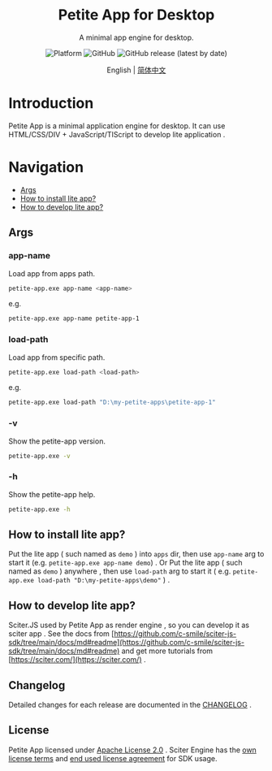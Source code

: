<!-- <div align=center><img src="" height = "100" div align=center /></div> -->
<h1 align="center">Petite App for Desktop</h1>
<div align="center">

A minimal app engine for desktop.

![Platform](https://img.shields.io/badge/platform-windows-lightgrey) ![GitHub](https://img.shields.io/github/license/zpfz/petite-app) ![GitHub release (latest by date)](https://img.shields.io/github/v/release/zpfz/petite-app?color=orange) 

</div>

<div align="center">

English | [简体中文](./README.zh.md)

</div>


# Introduction

Petite App is a minimal application engine for desktop. It can use HTML/CSS/DIV + JavaScript/TIScript to develop lite application .

# Navigation

* [Args](#args)
* [How to install lite app?](#how-to-install-lite-app)
* [How to develop lite app?](#how-to-develop-lite-app)

## Args
### app-name
Load app from apps path.

```sh
petite-app.exe app-name <app-name>
```

e.g.
```sh
petite-app.exe app-name petite-app-1
```

### load-path
Load app from specific path.

```sh
petite-app.exe load-path <load-path>
```

e.g.
```sh
petite-app.exe load-path "D:\my-petite-apps\petite-app-1"
```

### -v
Show the petite-app version.
```sh
petite-app.exe -v
```

### -h
Show the petite-app help.
```sh
petite-app.exe -h
```

## How to install lite app?
Put the lite app ( such named as `demo` ) into `apps` dir, then use `app-name` arg to start it (e.g. `petite-app.exe app-name demo`) . Or Put the lite app ( such named as `demo` ) anywhere , then use `load-path` arg to start it  ( e.g. `petite-app.exe load-path "D:\my-petite-apps\demo"` ) .


## How to develop lite app?

Sciter.JS used by Petite App as render engine , so you can develop it as sciter app . See the docs from [https://github.com/c-smile/sciter-js-sdk/tree/main/docs/md#readme](https://github.com/c-smile/sciter-js-sdk/tree/main/docs/md#readme) and get more tutorials from [https://sciter.com/](https://sciter.com/) .  

## Changelog
Detailed changes for each release are documented in the [CHANGELOG](https://github.com/zpfz/petite-app/blob/main/CHANGELOG.md) . 


## License

Petite App licensed under [Apache License 2.0](http://www.apache.org/licenses/) . Sciter Engine has the [own license terms](https://sciter.com/prices/) and [end used license agreement](https://github.com/c-smile/sciter-sdk/blob/master/license.htm) for SDK usage.